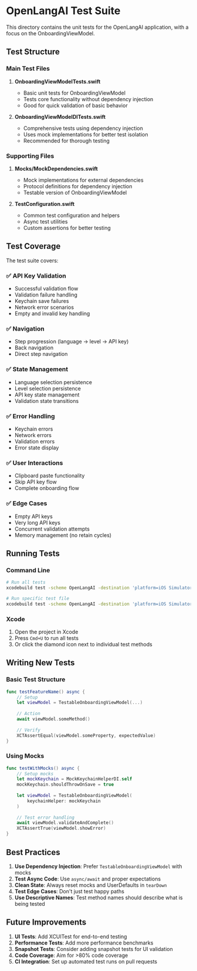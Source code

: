 # OpenLangAI Test Suite

This directory contains the unit tests for the OpenLangAI application, with a focus on the OnboardingViewModel.

## Test Structure

### Main Test Files

1. **OnboardingViewModelTests.swift**
   - Basic unit tests for OnboardingViewModel
   - Tests core functionality without dependency injection
   - Good for quick validation of basic behavior

2. **OnboardingViewModelDITests.swift**
   - Comprehensive tests using dependency injection
   - Uses mock implementations for better test isolation
   - Recommended for thorough testing

### Supporting Files

1. **Mocks/MockDependencies.swift**
   - Mock implementations for external dependencies
   - Protocol definitions for dependency injection
   - Testable version of OnboardingViewModel

2. **TestConfiguration.swift**
   - Common test configuration and helpers
   - Async test utilities
   - Custom assertions for better testing

## Test Coverage

The test suite covers:

### ✅ API Key Validation
- Successful validation flow
- Validation failure handling
- Keychain save failures
- Network error scenarios
- Empty and invalid key handling

### ✅ Navigation
- Step progression (language → level → API key)
- Back navigation
- Direct step navigation

### ✅ State Management
- Language selection persistence
- Level selection persistence
- API key state management
- Validation state transitions

### ✅ Error Handling
- Keychain errors
- Network errors
- Validation errors
- Error state display

### ✅ User Interactions
- Clipboard paste functionality
- Skip API key flow
- Complete onboarding flow

### ✅ Edge Cases
- Empty API keys
- Very long API keys
- Concurrent validation attempts
- Memory management (no retain cycles)

## Running Tests

### Command Line
```bash
# Run all tests
xcodebuild test -scheme OpenLangAI -destination 'platform=iOS Simulator,name=iPhone 15'

# Run specific test file
xcodebuild test -scheme OpenLangAI -destination 'platform=iOS Simulator,name=iPhone 15' -only-testing:OpenLangAITests/OnboardingViewModelDITests
```

### Xcode
1. Open the project in Xcode
2. Press `Cmd+U` to run all tests
3. Or click the diamond icon next to individual test methods

## Writing New Tests

### Basic Test Structure
```swift
func testFeatureName() async {
    // Setup
    let viewModel = TestableOnboardingViewModel(...)
    
    // Action
    await viewModel.someMethod()
    
    // Verify
    XCTAssertEqual(viewModel.someProperty, expectedValue)
}
```

### Using Mocks
```swift
func testWithMocks() async {
    // Setup mocks
    let mockKeychain = MockKeychainHelperDI.self
    mockKeychain.shouldThrowOnSave = true
    
    let viewModel = TestableOnboardingViewModel(
        keychainHelper: mockKeychain
    )
    
    // Test error handling
    await viewModel.validateAndComplete()
    XCTAssertTrue(viewModel.showError)
}
```

## Best Practices

1. **Use Dependency Injection**: Prefer `TestableOnboardingViewModel` with mocks
2. **Test Async Code**: Use `async/await` and proper expectations
3. **Clean State**: Always reset mocks and UserDefaults in `tearDown`
4. **Test Edge Cases**: Don't just test happy paths
5. **Use Descriptive Names**: Test method names should describe what is being tested

## Future Improvements

1. **UI Tests**: Add XCUITest for end-to-end testing
2. **Performance Tests**: Add more performance benchmarks
3. **Snapshot Tests**: Consider adding snapshot tests for UI validation
4. **Code Coverage**: Aim for >80% code coverage
5. **CI Integration**: Set up automated test runs on pull requests